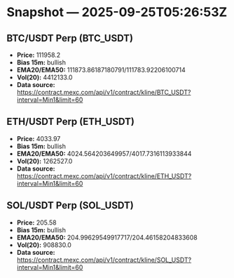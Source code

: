 # Snapshot — 2025-09-25T05:26:53Z

## BTC/USDT Perp (BTC_USDT)
- **Price:** 111958.2
- **Bias 15m:** bullish
- **EMA20/EMA50:** 111873.86187180791/111783.92206100714
- **Vol(20):** 4412133.0
- **Data source:** https://contract.mexc.com/api/v1/contract/kline/BTC_USDT?interval=Min1&limit=60

## ETH/USDT Perp (ETH_USDT)
- **Price:** 4033.97
- **Bias 15m:** bullish
- **EMA20/EMA50:** 4024.564203649957/4017.7316113933844
- **Vol(20):** 1262527.0
- **Data source:** https://contract.mexc.com/api/v1/contract/kline/ETH_USDT?interval=Min1&limit=60

## SOL/USDT Perp (SOL_USDT)
- **Price:** 205.58
- **Bias 15m:** bullish
- **EMA20/EMA50:** 204.99629549917717/204.46158204833608
- **Vol(20):** 908830.0
- **Data source:** https://contract.mexc.com/api/v1/contract/kline/SOL_USDT?interval=Min1&limit=60
